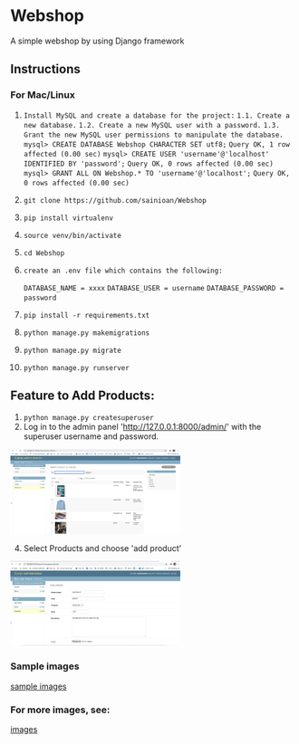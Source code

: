 # Webshop

A simple webshop by using Django framework

## Instructions

### For Mac/Linux


1. `Install MySQL and create a database for the project:`
    `1.1. Create a new database.`
    `1.2. Create a new MySQL user with a password.`
    `1.3. Grant the new MySQL user permissions to manipulate the database.`
        `mysql> CREATE DATABASE Webshop CHARACTER SET utf8;`
        `Query OK, 1 row affected (0.00 sec)`
        `mysql> CREATE USER 'username'@'localhost' IDENTIFIED BY 'password';`
        `Query OK, 0 rows affected (0.00 sec)`
        `mysql> GRANT ALL ON Webshop.* TO 'username'@'localhost';`
        `Query OK, 0 rows affected (0.00 sec)`
2. `git clone https://github.com/sainioan/Webshop`
3. `pip install virtualenv`
4. `source venv/bin/activate`
5. `cd Webshop`
6. `create an .env file which contains the following:`

   `DATABASE_NAME = xxxx`
   `DATABASE_USER = username`
   `DATABASE_PASSWORD = password`

7. `pip install -r requirements.txt`
8. `python manage.py makemigrations`
9. `python manage.py migrate`
10. `python manage.py runserver`

## Feature to Add Products:
1. `python manage.py createsuperuser`
2. Log in to the admin panel 'http://127.0.0.1:8000/admin/' with the superuser username and password.

<img src="https://github.com/sainioan/Webshop/blob/main/images/django_administration.jpg"  width="300" height="150">

4. Select Products and choose 'add product'

<img src="https://github.com/sainioan/Webshop/blob/main/Webshop/static_templates/admin_panel_2.jpg"  width="300" height="150">

### Sample images 

<a href="https://github.com/sainioan/Webshop/tree/main/images/sample%20product%20images">sample images</a>

### For more images, see: 
<a href="https://github.com/sainioan/Webshop/blob/main/images/images.md">images</a>
